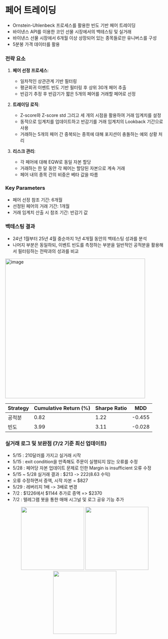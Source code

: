 # 페어 트레이딩
- Ornstein-Uhlenbeck 프로세스를 활용한 빈도 기반 페어 트레이딩
- 바이낸스 API를 이용한 코인 선물 시장에서의 백테스팅 및 실거래
- 바이낸스 선물 시장에서 6개월 이상 상장되어 있는 종목들로만 유니버스를 구성
- 5분봉 가격 데이터를 활용

### 전략 요소

1. **페어 선정 프로세스**:
   - 일차적인 상관관계 기반 필터링
   - 평균회귀 이벤트 빈도 기반 필터링 후 상위 30개 페어 추출
   - 반감기 추정 후 반감기가 짧은 5개의 페어를 거래할 페어로 선정

2. **트레이딩 로직**:
   - Z-score와 Z-score std 그리고 세 개의 시점을 활용하여 거래 임계치를 설정
   - 동적으로 임계치를 업데이트하고 반감기를 거래 임계치의 Lookback 기간으로 사용
   - 거래하는 5개의 페어 간 중복되는 종목에 대해 포지션이 충돌하는 예외 상황 처리

3. **리스크 관리**:
   - 각 페어에 대해 EQW로 동일 자본 할당
   - 거래하는 한 달 동안 각 페어는 할당된 자본으로 계속 거래
   - 페어 내의 종목 간의 비중은 베타 값을 따름

### Key Parameters
- 페어 선정 참조 기간: 6개월
- 선정된 페어의 거래 기간: 1개월
- 거래 임계치 산출 시 참조 기간: 반감기 값

### 백테스팅 결과
- 24년 1월부터 25년 4월 중순까지 1년 4개월 동안의 백테스팅 성과를 분석
- 나머지 부분은 동일하되, 이벤트 빈도를 측정하는 부분을 일반적인 공적분을 활용해서 필터링하는 전략과의 성과를 비교

<img width="443" alt="image" src="https://github.com/user-attachments/assets/ba8b4ea2-5368-4f59-9587-78ab33a613f8" />

| Strategy | Cumulative Return (%) | Sharpe Ratio | MDD |
|----------|-----------------------|--------------|-----|
|   공적분   |          0.82  | 1.22 | -0.455
|    빈도   | 3.99  | 3.11 | -0.028

### 실거래 로그 및 보완점 (7/2 기준 최신 업데이트)
- 5/15 : 210달러를 가지고 실거래 시작
- 5/15 : exit condition을 만족해도 주문이 실행되지 않는 오류를 수정
- 5/28 : 페어당 자본 업데이트 문제로 인한 Margin is insufficient 오류 수정
- 5/15 ~ 5/28 실거래 결과 : $213 -> $222 ($8.63 수익)
- 오류 수정하면서 증액, 시작 자본 = $827
- 5/29 : 레버리지 1배 -> 3배로 변경
- 7/2 : $1226에서 $1144 추가로 증액 => $2370
- 7/2 : 텔레그램 봇을 통한 매매 시그널 및 로그 공유 기능 추가

<p align="center">
  <img src="https://github.com/user-attachments/assets/ba46d1cc-6c6c-4d3d-bdf4-e24bb2bbd302" width="200"/>
  <img src="https://github.com/user-attachments/assets/ba8da705-efaf-43cc-8e12-dabb19fe0719" width="200"/>
  <img src="https://github.com/user-attachments/assets/8d6b4588-d709-46d8-b275-695ac4ed0b48" width="200"/>
</p>



